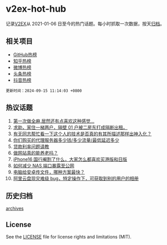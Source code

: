 # v2ex-hot-hub

 记录[V2EX](https://www.v2ex.com/)从 2021-01-06 日至今的热门话题。每小时抓取一次数据，按天[归档](archives)。
 
 ## 相关项目

- [GitHub热榜](https://github.com/it985/github-hot-hub)
- [知乎热榜](https://github.com/it985/zhihu-hot-hub)
- [微博热榜](https://github.com/it985/weibo-hot-hub)
- [头条热榜](https://github.com/it985/toutiao-hot-hub)
- [抖音热榜](https://github.com/it985/douyin-hot-hub)


 `更新时间：2024-09-15 11:14:03 +0800`

## 热议话题

1. [第一次做全麻,居然还有点喜欢这种感觉...](https://www.v2ex.com/t/1072902)
1. [求助，家住一梯两户，隔壁 01 户被二房东打成隔断出租。](https://www.v2ex.com/t/1072965)
1. [有无同志帮忙看一下这个人的技术是否真的有其所描述那样出神入化？](https://www.v2ex.com/t/1072947)
1. [你们购买的代理服务器多少钱/多少流量/最低延迟多少](https://www.v2ex.com/t/1072930)
1. [贷款利率问题请教](https://www.v2ex.com/t/1072894)
1. [做网站真的能养老吗？](https://www.v2ex.com/t/1072904)
1. [iPhone16 国行阉割了什么，大家怎么都喜欢买港版和日版](https://www.v2ex.com/t/1072955)
1. [如何减少 NAS 端口暴露至公网](https://www.v2ex.com/t/1073068)
1. [电脑给安卓传文件，哪种方案最快？](https://www.v2ex.com/t/1072949)
1. [阿里云盘现灾难级 bug，特定操作下，可获取到别的用户的相册](https://www.v2ex.com/t/1073087)

## 历史归档

[archives](archives)

## License

See the [LICENSE](LICENSE) file for license rights and limitations (MIT).
